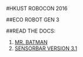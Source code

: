 #HKUST ROBOCON 2016 

##ECO ROBOT GEN 3

##READ THE DOCS:
1. [MR. BATMAN](https://github.com/arvind-iyer/robocon-2016/tree/budi-eco-robot/hkust-robocon-mb/eco_gen_3/)
2. [SENSORBAR VERSION 3.1](https://github.com/arvind-iyer/robocon-2016/tree/budi-eco-robot/hkust-robocon-mb/eco_gen_3/sensor_bar_3.1)

